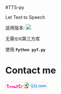 #TTS-py 

Let Text to Speech

适用版本:
![](https://img.shields.io/badge/Python-2.7-brightgreen.svg)

无需`任何`第三方库

使用 **`Python pyf.py`**
# Contact me 
![](image/email_image.png)

